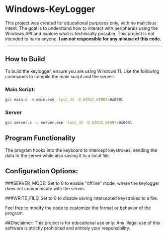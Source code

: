 # Windows-KeyLogger

This project was created for educational purposes only, with no malicious intent. The goal is to understand how to interact with peripherals using the Windows API and explore what is technically possible. This project is not intended to harm anyone. **I am not responsible for any misuse of this code.**

---

## How to Build

To build the keylogger, ensure you are using Windows 11. Use the following commands to compile the main script and the server:

### Main Script:
```bash
gcc main.c -o main.exe -lws2_32 -D_WIN32_WINNT=0x0601
```
### Server
```bash
gcc server.c -o server.exe -lws2_32 -D_WIN32_WINNT=0x0601
```
## Program Functionality
The program hooks into the keyboard to intercept keystrokes, sending the data to the server while also saving it to a local file.

## Configuration Options:
###SERVER_MODE:
Set to 0 to enable "offline" mode, where the keylogger does not communicate with the server.

###WRITE_FILE:
Set to 0 to disable saving intercepted keystrokes to a file.

Feel free to modify the code to customize the format or behavior of the program.

##Disclaimer:
This project is for educational use only. Any illegal use of this software is strictly prohibited and entirely your responsibility.
